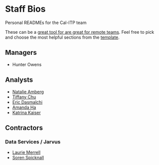 # Staff Bios
Personal READMEs for the Cal-ITP team

These can be a [great tool for  are great for remote teams](https://18f.gsa.gov/2020/03/05/readmes-for-you-and-me/). Feel free to pick and choose the most helpful sections from the [template](./template.md).

## Managers
* Hunter Owens

## Analysts
* [Natalie Amberg](./caltrans/data-digital-services/natalie_amberg.md)
* [Tiffany Chu](./caltrans/data-digital-services/tiffany_chu.md)
* [Eric Dasmalchi](./caltrans/data-digital-services/eric_dasmalchi.md)
* [Amanda Ha](./caltrans/data-digital-services/amanda_ha.md)
* [Katrina Kaiser](./caltrans/data-digital-services/katrina_kaiser.md)

## Contractors

### Data Services / Jarvus
* [Laurie Merrell](./contractors/jarvus/laurie_merrell.md)
* [Soren Spicknall](./contractors/jarvus/soren_spicknall.md)
